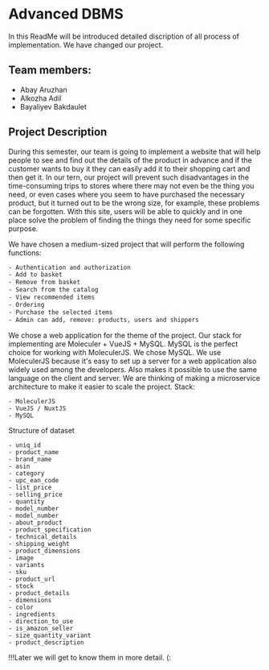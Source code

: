 # Advanced DBMS

In this ReadMe will be introduced detailed discription of all process of implementation. We have changed our project.

## Team members:
* Abay Aruzhan
* Alkozha Adil
* Bayaliyev Bakdaulet

## Project Description
During this semester, our team is going to implement a website that will help people to see and find out the details of the product in advance and if the customer wants to buy it they can easily add it to their shopping cart and then get it. In our tern, our project will prevent such disadvantages in the time-consuming trips to stores where there may not even be the thing you need, or even cases where you seem to have purchased the necessary product, but it turned out to be the wrong size, for example, these problems can be forgotten. With this site, users will be able to quickly and in one place solve the problem of finding the things they need for some specific purpose.

We have chosen a medium-sized project that will perform the following functions:
```bash
- Authentication and authorization
- Add to basket
- Remove from basket
- Search from the catalog
- View recommended items
- Ordering
- Purchase the selected items
- Admin can add, remove: products, users and shippers
```
We chose a web application for the theme of the project. Our stack for implementing are Moleculer + VueJS + MySQL. MySQL is the perfect choice for working with MoleculerJS. We chose MySQL. We use MoleculerJS because it's easy to set up a server for a web application also widely used among the developers. Also makes it possible to use the same language on the client and server. We are thinking of making a microservice architecture to make it easier to scale the project.
Stack:
```
- MoleculerJS
- VueJS / NuxtJS
- MySQL
```
Structure of dataset
```
- uniq_id
- product_name
- brand_name
- asin
- category
- upc_ean_code
- list_price
- selling_price
- quantity
- model_number
- model_number
- about_product
- product_specification
- technical_details
- shipping_weight
- product_dimensions
- image
- variants
- sku
- product_url
- stock
- product_details
- dimensions
- color
- ingredients
- direction_to_use
- is_amazon_seller
- size_quantity_variant
- product_description
```
!!!Later we will get to know them in more detail. (:
